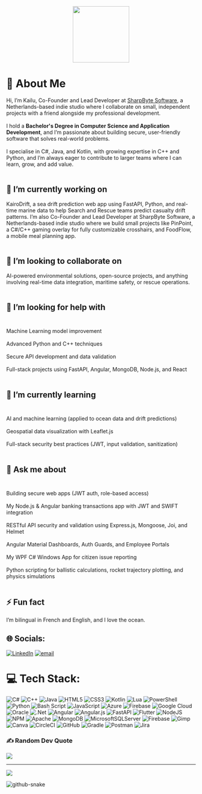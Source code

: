 <div align="center">
  <img height="150" src="https://imgflip.com/gif/9uh8zz"  />
</div>



# 💫 About Me<br>
Hi, I’m Kailu, Co-Founder and Lead Developer at <a href="https://sharpbytesoftware.com">SharpByte Software</a>, a Netherlands-based indie studio where I collaborate on small, independent projects with a friend alongside my professional development.<br><br>
I hold a **Bachelor's Degree in Computer Science and Application Development**, and I’m passionate about building secure, user-friendly software that solves real-world problems.<br><br>
I specialise in C#, Java, and Kotlin, with growing expertise in C++ and Python, and I’m always eager to contribute to larger teams where I can learn, grow, and add value.<br><br>

## 🔭 I’m currently working on<br>
KairoDrift, a sea drift prediction web app using FastAPI, Python, and real-time marine data to help Search and Rescue teams predict casualty drift patterns. I’m also Co-Founder and Lead Developer at SharpByte Software, a Netherlands-based indie studio where we build small projects like PinPoint, a C#/C++ gaming overlay for fully customizable crosshairs, and FoodFlow, a mobile meal planning app.<br><br>

## 👯 I’m looking to collaborate on<br>
AI-powered environmental solutions, open-source projects, and anything involving real-time data integration, maritime safety, or rescue operations.<br><br>

## 🤝 I’m looking for help with<br><br>
Machine Learning model improvement<br><br>
Advanced Python and C++ techniques<br><br>
Secure API development and data validation<br><br>
Full-stack projects using FastAPI, Angular, MongoDB, Node.js, and React<br><br>

## 🌱 I’m currently learning<br><br>
AI and machine learning (applied to ocean data and drift predictions)<br><br>
Geospatial data visualization with Leaflet.js<br><br>
Full-stack security best practices (JWT, input validation, sanitization)<br><br>

## 💬 Ask me about<br><br>
Building secure web apps (JWT auth, role-based access)<br><br>
My Node.js & Angular banking transactions app with JWT and SWIFT integration<br><br>
RESTful API security and validation using Express.js, Mongoose, Joi, and Helmet<br><br>
Angular Material Dashboards, Auth Guards, and Employee Portals<br><br>
My WPF C# Windows App for citizen issue reporting<br><br>
Python scripting for ballistic calculations, rocket trajectory plotting, and physics simulations<br><br>

## ⚡ Fun fact<br>
I’m bilingual in French and English, and I love the ocean.<br>




## 🌐 Socials:
[![LinkedIn](https://img.shields.io/badge/LinkedIn-%230077B5.svg?logo=linkedin&logoColor=white)](https://www.linkedin.com/in/kailuha-m-b819b9257/) [![email](https://img.shields.io/badge/Email-D14836?logo=gmail&logoColor=white)](mailto:Kailuhamichalakis@gmail.com) 

# 💻 Tech Stack:
![C#](https://img.shields.io/badge/c%23-%23239120.svg?style=for-the-badge&logo=csharp&logoColor=white) ![C++](https://img.shields.io/badge/c++-%2300599C.svg?style=for-the-badge&logo=c%2B%2B&logoColor=white) ![Java](https://img.shields.io/badge/java-%23ED8B00.svg?style=for-the-badge&logo=openjdk&logoColor=white) ![HTML5](https://img.shields.io/badge/html5-%23E34F26.svg?style=for-the-badge&logo=html5&logoColor=white) ![CSS3](https://img.shields.io/badge/css3-%231572B6.svg?style=for-the-badge&logo=css3&logoColor=white) ![Kotlin](https://img.shields.io/badge/kotlin-%237F52FF.svg?style=for-the-badge&logo=kotlin&logoColor=white) ![Lua](https://img.shields.io/badge/lua-%232C2D72.svg?style=for-the-badge&logo=lua&logoColor=white) ![PowerShell](https://img.shields.io/badge/PowerShell-%235391FE.svg?style=for-the-badge&logo=powershell&logoColor=white) ![Python](https://img.shields.io/badge/python-3670A0?style=for-the-badge&logo=python&logoColor=ffdd54) ![Bash Script](https://img.shields.io/badge/bash_script-%23121011.svg?style=for-the-badge&logo=gnu-bash&logoColor=white) ![JavaScript](https://img.shields.io/badge/javascript-%23323330.svg?style=for-the-badge&logo=javascript&logoColor=%23F7DF1E) ![Azure](https://img.shields.io/badge/azure-%230072C6.svg?style=for-the-badge&logo=microsoftazure&logoColor=white) ![Firebase](https://img.shields.io/badge/firebase-%23039BE5.svg?style=for-the-badge&logo=firebase) ![Google Cloud](https://img.shields.io/badge/GoogleCloud-%234285F4.svg?style=for-the-badge&logo=google-cloud&logoColor=white) ![Oracle](https://img.shields.io/badge/Oracle-F80000?style=for-the-badge&logo=oracle&logoColor=white) ![.Net](https://img.shields.io/badge/.NET-5C2D91?style=for-the-badge&logo=.net&logoColor=white) ![Angular](https://img.shields.io/badge/angular-%23DD0031.svg?style=for-the-badge&logo=angular&logoColor=white) ![Angular.js](https://img.shields.io/badge/angular.js-%23E23237.svg?style=for-the-badge&logo=angularjs&logoColor=white) ![FastAPI](https://img.shields.io/badge/FastAPI-005571?style=for-the-badge&logo=fastapi) ![Flutter](https://img.shields.io/badge/Flutter-%2302569B.svg?style=for-the-badge&logo=Flutter&logoColor=white) ![NodeJS](https://img.shields.io/badge/node.js-6DA55F?style=for-the-badge&logo=node.js&logoColor=white) ![NPM](https://img.shields.io/badge/NPM-%23CB3837.svg?style=for-the-badge&logo=npm&logoColor=white) ![Apache](https://img.shields.io/badge/apache-%23D42029.svg?style=for-the-badge&logo=apache&logoColor=white) ![MongoDB](https://img.shields.io/badge/MongoDB-%234ea94b.svg?style=for-the-badge&logo=mongodb&logoColor=white) ![MicrosoftSQLServer](https://img.shields.io/badge/Microsoft%20SQL%20Server-CC2927?style=for-the-badge&logo=microsoft%20sql%20server&logoColor=white) ![Firebase](https://img.shields.io/badge/firebase-a08021?style=for-the-badge&logo=firebase&logoColor=ffcd34) ![Gimp](https://img.shields.io/badge/Gimp-657D8B?style=for-the-badge&logo=gimp&logoColor=FFFFFF) ![Canva](https://img.shields.io/badge/Canva-%2300C4CC.svg?style=for-the-badge&logo=Canva&logoColor=white) ![CircleCI](https://img.shields.io/badge/circleci-%23161616.svg?style=for-the-badge&logo=circleci&logoColor=white) ![GitHub](https://img.shields.io/badge/github-%23121011.svg?style=for-the-badge&logo=github&logoColor=white) ![Gradle](https://img.shields.io/badge/Gradle-02303A.svg?style=for-the-badge&logo=Gradle&logoColor=white) ![Postman](https://img.shields.io/badge/Postman-FF6C37?style=for-the-badge&logo=postman&logoColor=white) ![Jira](https://img.shields.io/badge/jira-%230A0FFF.svg?style=for-the-badge&logo=jira&logoColor=white)

### ✍️ Random Dev Quote
![](https://quotes-github-readme.vercel.app/api?type=horizontal&theme=radical)

---
[![](https://visitcount.itsvg.in/api?id=StackSurferDev&icon=0&color=0)](https://visitcount.itsvg.in)

<picture>
  <source media="(prefers-color-scheme: dark)" srcset="https://raw.githubusercontent.com/tobiasmeyhoefer/tobiasmeyhoefer/output/github-snake-dark.svg" />
  <source media="(prefers-color-scheme: light)" srcset="https://raw.githubusercontent.com/tobiasmeyhoefer/tobiasmeyhoefer/output/github-snake.svg" />
  <img alt="github-snake" src="https://raw.githubusercontent.com/tobiasmeyhoefer/tobiasmeyhoefer/output/github-snake.svg" />
</picture>

